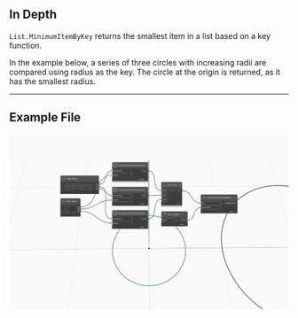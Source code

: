 ## In Depth
`List.MinimumItemByKey` returns the smallest item in a list based on a key function. 

In the example below, a series of three circles with increasing radii are compared using radius as the key. The circle at the origin is returned, as it has the smallest radius.
___
## Example File

![List.MinimumItemByKey](./List.MinimumItemByKey_img.jpg)